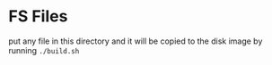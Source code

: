 # FS Files
put any file in this directory and it will be copied to the disk image by running `./build.sh`
